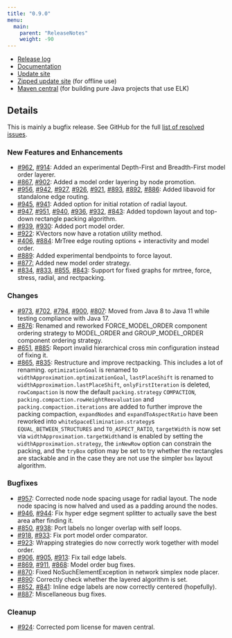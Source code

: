 ```yaml
---
title: "0.9.0"
menu:
  main:
    parent: "ReleaseNotes"
    weight: -90
---
```


* [Release log](https://projects.eclipse.org/projects/modeling.elk/releases/0.9.0)
* [Documentation](https://download.eclipse.org/elk/updates/releases/0.9.0/elk-0.9.0-docs.zip)
* [Update site](https://download.eclipse.org/elk/updates/releases/0.9.0/)
* [Zipped update site](https://download.eclipse.org/elk/updates/releases/0.9.0/elk-0.9.0.zip) (for offline use)
* [Maven central](https://repo.maven.apache.org/maven2/org/eclipse/elk/) (for building pure Java projects that use ELK)



## Details

This is mainly a bugfix release. See GitHub for the full [list of resolved issues](https://github.com/eclipse-elk/elk/milestone/15?closed=1).


### New Features and Enhancements

* [#962](https://github.com/eclipse-elk/elk/pull/962), [#914](https://github.com/eclipse-elk/elk/pull/914): Added an experimental Depth-First and Breadth-First model order layerer.
* [#867](https://github.com/eclipse-elk/elk/pull/867), [#902](https://github.com/eclipse-elk/elk/pull/902/): Added a model order layering by node promotion.
* [#956](https://github.com/eclipse-elk/elk/pull/956), [#942](https://github.com/eclipse-elk/elk/pull/942), [#927](https://github.com/eclipse-elk/elk/pull/927), [#926](https://github.com/eclipse-elk/elk/pull/926), [#921](https://github.com/eclipse-elk/elk/pull/921), [#893](https://github.com/eclipse-elk/elk/pull/893), [#892](https://github.com/eclipse-elk/elk/pull/892), [#886](https://github.com/eclipse-elk/elk/pull/886): Added libavoid for standalone edge routing.
* [#945](https://github.com/eclipse-elk/elk/pull/945), [#941](https://github.com/eclipse-elk/elk/pull/941): Added option for initial rotation of radial layout.
* [#947](https://github.com/eclipse-elk/elk/issues/947), [#951](https://github.com/eclipse-elk/elk/pull/951), [#940](https://github.com/eclipse-elk/elk/pull/940), [#936](https://github.com/eclipse-elk/elk/pull/936), [\#932,](https://github.com/eclipse-elk/elk/pull/932) [#843](https://github.com/eclipse-elk/elk/pull/843): Added topdown layout and top-down rectangle packing algorithm.
* [#939](https://github.com/eclipse-elk/elk/pull/939), [#930](https://github.com/eclipse-elk/elk/issues/930): Added port model order.
* [#922](https://github.com/eclipse-elk/elk/pull/922): KVectors now have a rotation utility method.
* [#406](https://github.com/eclipse-elk/elk/issues/406), [#884](https://github.com/eclipse-elk/elk/pull/884): MrTree edge routing options + interactivity and model order.
* [#889](https://github.com/eclipse-elk/elk/pull/889): Added experimental bendpoints to force layout.
* [#877:](https://github.com/eclipse-elk/elk/pull/877) Added new model order strategy. 
* [#834](https://github.com/eclipse-elk/elk/pull/834), [#833](https://github.com/eclipse-elk/elk/issues/833), [#855](https://github.com/eclipse-elk/elk/pull/855), [#843](https://github.com/eclipse-elk/elk/pull/843):  Support for fixed graphs for mrtree, force, stress, radial, and rectpacking.

### Changes

- [#973](https://github.com/eclipse-elk/elk/pull/973), [#702](https://github.com/eclipse-elk/elk/issues/702), [#794](https://github.com/eclipse-elk/elk/issues/794), [#900](https://github.com/eclipse-elk/elk/pull/900), [#807](https://github.com/eclipse-elk/elk/issues/807): Moved from Java 8 to Java 11 while testing compliance with Java 17.
-  [#876](https://github.com/eclipse-elk/elk/pull/876): Renamed and reworked FORCE_MODEL_ORDER component ordering strategy to MODEL_ORDER and GROUP_MODEL_ORDER component ordering strategy.
- [#651](https://github.com/eclipse-elk/elk/issues/651), [#885](https://github.com/eclipse-elk/elk/pull/885): Report invalid hierarchical cross min configuration instead of fixing it.
- [#865](https://github.com/eclipse-elk/elk/pull/865), [#835](https://github.com/eclipse-elk/elk/pull/835): Restructure and improve rectpacking. This includes a lot of renaming. `optimizationGoal` is renamed to `widthApproximation.optimizationGoal`, `lastPlaceShift` is renamed to `widthApproximation.lastPlaceShift`, `onlyFirstIteration` is deleted, `rowCompaction` is now the default `packing.strategy` `COMPACTION`, `packing.compaction.rowHeightReevaluation` and `packing.compaction.iterations` are added to further improve the packing compaction, `expandNodes` and `expandToAspectRatio` have been reworked into `whiteSpaceElimination.strategy`s `EQUAL_BETWEEN_STRUCTURES` and `TO_ASPECT_RATIO`, `targetWidth` is now set via `widthApproximation.targetWidth`and is enabled by setting the `widthApproximation.strategy`, the `inNewRow` option can constrain the packing, and the `tryBox` option may be set to try whether the rectangles are stackable and in the case they are not use the simpler `box` layout algorithm.


### Bugfixes

* [#957](https://github.com/eclipse-elk/elk/pull/957): Corrected node node spacing usage for radial layout. The node node spacing is now halved and used as a padding around the nodes.
* [#946](https://github.com/eclipse-elk/elk/pull/946/), [#944](https://github.com/eclipse-elk/elk/issues/944): Fix hyper edge segment splitter to actually save the best area after finding it.
* [#850](https://github.com/eclipse-elk/elk/issues/850), [#938](https://github.com/eclipse-elk/elk/pull/938): Port labels no longer overlap with self loops.
* [#918](https://github.com/eclipse-elk/elk/issues/918), [#933](https://github.com/eclipse-elk/elk/pull/933): Fix port model order comparator.
* [#923](https://github.com/eclipse-elk/elk/pull/923): Wrapping strategies do now correctly work together with model order.
* [#906](https://github.com/eclipse-elk/elk/pull/906), [#905](https://github.com/eclipse-elk/elk/issues/905), [#913](https://github.com/eclipse-elk/elk/pull/913): Fix tail edge labels.
* [#869](https://github.com/eclipse-elk/elk/issues/869), [#911](https://github.com/eclipse-elk/elk/pull/911), [#868](https://github.com/eclipse-elk/elk/issues/868):  Model order bug fixes.
* [#870](https://github.com/eclipse-elk/elk/issues/870): Fixed NoSuchElementException in network simplex node placer.
* [#890](https://github.com/eclipse-elk/elk/pull/890): Correctly check whether the layered algorithm is set.
* [#852](https://github.com/eclipse-elk/elk/pull/852), [#841](https://github.com/eclipse-elk/elk/issues/841): Inline edge labels are now correctly centered (hopefully).
* [#887](https://github.com/eclipse-elk/elk/issues/887): Miscellaneous bug fixes.

### Cleanup

- [#924](https://github.com/eclipse-elk/elk/pull/924): Corrected pom license for maven central.



